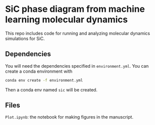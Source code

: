 # SiC phase diagram from machine learning molecular dynamics
This repo includes code for running and analyzing molecular dynamics simulations for SiC.

## Dependencies

You will need the dependencies specified in `environment.yml`. You can create a conda environment with 

```bash
conda env create -f environment.yml
```

Then a conda env named `sic` will be created. 

## Files

`Plot.ipynb`: the notebook for making figures in the manuscript.
